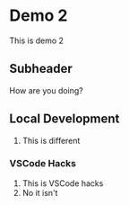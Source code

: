 # Demo 2

This is demo 2

## Subheader

How are you doing?

## Local Development

1. This is different

### VSCode Hacks

1. This is VSCode hacks
2. No it isn't